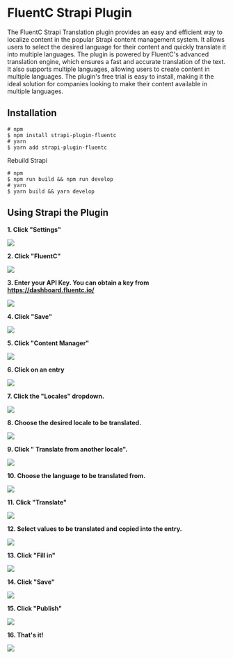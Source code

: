 # FluentC Strapi Plugin

The FluentC Strapi Translation plugin provides an easy and efficient way to localize content in the popular Strapi content management system. It allows users to select the desired language for their content and quickly translate it into multiple languages. The plugin is powered by FluentC's advanced translation engine, which ensures a fast and accurate translation of the text. It also supports multiple languages, allowing users to create content in multiple languages. The plugin's free trial is easy to install, making it the ideal solution for companies looking to make their content available in multiple languages.

## Installation

```
# npm
$ npm install strapi-plugin-fluentc
# yarn
$ yarn add strapi-plugin-fluentc
```

Rebuild Strapi

```
# npm
$ npm run build && npm run develop
# yarn
$ yarn build && yarn develop
```

## Using Strapi the Plugin

**1. Click "Settings"**

![](https://image.scribehow-prod.com/ME_2jqSg6wxvUZmuTNd6rHMj-VwlNSn_-Ljcgo4DiV0/zoom:0.7506702412868632/enlarge:true/crop:746:420:nowe:0:196/wm:0.8:nowe:51:132:0.17857142857142858/aHR0cHM6Ly9jb2xvbnktcmVjb3JkZXIuczMuYW1hem9uYXdzLmNvbS9maWxlcy8yMDIyLTEyLTExL2U0ZjcyMTY2LWFmZjctNDkwNi1hYTFhLWRhNDA4MzNjMzBkMC9hc2NyZWVuc2hvdC5qcGVn)

**2. Click "FluentC"**

![](https://image.scribehow-prod.com/jHODYbojIB_w4s6lapjsom2vNV4tRxeTYCpoNWLkN0U/zoom:0.7506702412868632/enlarge:true/crop:746:420:nowe:0:352/wm:0.8:nowe:202:132:0.17857142857142858/aHR0cHM6Ly9jb2xvbnktcmVjb3JkZXIuczMuYW1hem9uYXdzLmNvbS9maWxlcy8yMDIyLTEyLTExLzRlZmYzNDEwLTY3NTAtNGI2NC1iMDdmLWQwMjhmNDhjMzEwOC9hc2NyZWVuc2hvdC5qcGVn)

**3. Enter your API Key. You can obtain a key from https://dashboard.fluentc.io/**

![](https://image.scribehow-prod.com/KVCQ1yXguhQHlE71cYtV2NgXgsj0LwZlieIgFa8XYaY/zoom:0.7506702412868632/enlarge:true/crop:746:420:nowe:432:53/wm:0.8:nowe:255:132:0.17857142857142858/aHR0cHM6Ly9jb2xvbnktcmVjb3JkZXIuczMuYW1hem9uYXdzLmNvbS9maWxlcy8yMDIyLTEyLTExLzc1YjNjYTRhLWQzNWMtNGNjOC05ZTNiLTQ4MmJjZmM5ZTg0OC9hc2NyZWVuc2hvdC5qcGVn)

**4. Click "Save"**

![](https://image.scribehow-prod.com/NzPqOjbUJ-bMBlqWT9lMPQPpEteiIQGJRIHGuPpRaIc/zoom:0.7506702412868632/enlarge:true/crop:746:420:nowe:1072:0/wm:0.8:nowe:453:114:0.17857142857142858/aHR0cHM6Ly9jb2xvbnktcmVjb3JkZXIuczMuYW1hem9uYXdzLmNvbS9maWxlcy8yMDIyLTEyLTExL2RmNDY1ZTM3LTA4MTgtNGZiNi05OThkLTc5MDFiZWE1YjA5My9hc2NyZWVuc2hvdC5qcGVn)

**5. Click "Content Manager"**

![](https://image.scribehow-prod.com/vCz3Yw64YtEzkKKB0nfQu-xV7KcVZxZMq8oju-LA4Uw/zoom:0.7506702412868632/enlarge:true/crop:746:420:nowe:0:0/wm:0.8:nowe:68:49:0.17857142857142858/aHR0cHM6Ly9jb2xvbnktcmVjb3JkZXIuczMuYW1hem9uYXdzLmNvbS9maWxlcy8yMDIyLTEyLTExLzhjYjQyMGQ4LTliNDAtNGYwMC04OGE4LTQ4M2Q0MmU1ZmFkZC9hc2NyZWVuc2hvdC5qcGVn)

**6. Click on an entry**

![](https://image.scribehow-prod.com/VYzh5W6BEFUM_b1CpdIJZLDykmOoDuuc1mQkRp7Ryww/zoom:0.7506702412868632/enlarge:true/crop:746:420:nowe:419:97/wm:0.8:nowe:255:132:0.17857142857142858/aHR0cHM6Ly9jb2xvbnktcmVjb3JkZXIuczMuYW1hem9uYXdzLmNvbS9maWxlcy8yMDIyLTEyLTExLzdmNDVkNjBhLTBlNDMtNDc1Yy04M2JlLWNmNjcxMjE0Yjc0MC9hc2NyZWVuc2hvdC5qcGVn)

**7. Click the "Locales" dropdown.**

![](https://image.scribehow-prod.com/pGSxbCBLeXyu6y8VN7Xix8NFpKdVRFyebCZTcoghLoQ/zoom:0.7506702412868632/enlarge:true/crop:746:420:nowe:1072:324/wm:0.8:nowe:414:132:0.17857142857142858/aHR0cHM6Ly9jb2xvbnktcmVjb3JkZXIuczMuYW1hem9uYXdzLmNvbS9maWxlcy8yMDIyLTEyLTExLzgwOTdiNmZhLTEwNTEtNGNkOC1hMWE3LTk3NzM0NmNhNWMwMy9hc2NyZWVuc2hvdC5qcGVn)

**8. Choose the desired locale to be translated.**

![](https://image.scribehow-prod.com/TlyczEMauMICkIeBnL_7Ot127qnNoUSJgikk0CmZ7hE/zoom:0.7506702412868632/enlarge:true/crop:746:420:nowe:1072:422/wm:0.8:nowe:355:132:0.17857142857142858/aHR0cHM6Ly9jb2xvbnktcmVjb3JkZXIuczMuYW1hem9uYXdzLmNvbS9maWxlcy8yMDIyLTEyLTExL2JlOGIyM2Y0LTU3MDUtNGZkOC05ZTQ1LTBmMWE2NmVlMzg3Mi9hc2NyZWVuc2hvdC5qcGVn)

**9. Click " Translate from another locale".**

![](https://image.scribehow-prod.com/8087ZofFwzJTro252gtYX92I6h5YWPbHOpTlV9IFolw/zoom:0.7506702412868632/enlarge:true/crop:746:420:nowe:1072:309/wm:0.8:nowe:391:132:0.17857142857142858/aHR0cHM6Ly9jb2xvbnktcmVjb3JkZXIuczMuYW1hem9uYXdzLmNvbS9maWxlcy8yMDIyLTEyLTExL2NiZDNjN2Q5LTRkODctNDEwZC1iYjMwLWJlNmU5NjA1ZmU4Yy9hc2NyZWVuc2hvdC5qcGVn)

**10. Choose the language to be translated from.**

![](https://image.scribehow-prod.com/29zyhUAyzIRGrEjO8aeT1MbW4JQ7bEvqOIzde_tGVSo/zoom:0.7506702412868632/enlarge:true/crop:746:420:nowe:657:197/wm:0.8:nowe:255:132:0.17857142857142858/aHR0cHM6Ly9jb2xvbnktcmVjb3JkZXIuczMuYW1hem9uYXdzLmNvbS9maWxlcy8yMDIyLTEyLTExLzNiODM3ZDJiLTcxY2ItNDhlNy1iOGVhLWYzMDM1OTExMjZlZC9hc2NyZWVuc2hvdC5qcGVn)

**11. Click "Translate"**

![](https://image.scribehow-prod.com/TJ863Wx3Ug2HfaRln-XfwKHE9lvxhLXQwMYhnrW8dl4/zoom:0.7506702412868632/enlarge:true/crop:746:420:nowe:615:281/wm:0.8:nowe:255:132:0.17857142857142858/aHR0cHM6Ly9jb2xvbnktcmVjb3JkZXIuczMuYW1hem9uYXdzLmNvbS9maWxlcy8yMDIyLTEyLTExLzA1OTliMDdmLWExNzgtNDk4NS1iZDRiLTlkZDFjZTlkODlhOC9hc2NyZWVuc2hvdC5qcGVn)

**12. Select values to be translated and copied into the entry.**

![](https://image.scribehow-prod.com/aMfb94mdsj4Z7y2VvS8EqCZ8FbS4q-tAVgXbnGz-cq0/zoom:0.7506702412868632/enlarge:true/crop:746:420:nowe:240:282/wm:0:nowe:255:132:0.17857142857142858/aHR0cHM6Ly9jb2xvbnktcmVjb3JkZXIuczMuYW1hem9uYXdzLmNvbS9maWxlcy8yMDIyLTEyLTExLzA5NmQwYzJiLTU3YzgtNDY4Yi05ZDYyLWJhMjgwNjY0YzU5MC9zY3JlZW5zaG90LnBuZw)

**13. Click "Fill in"**

![](https://image.scribehow-prod.com/HVK45LA5WBsp6_PNa8ib3ffL0edi7ws-oA8ljFGRXck/zoom:0.7506702412868632/enlarge:true/crop:746:420:nowe:903:714/wm:0.8:nowe:255:132:0.17857142857142858/aHR0cHM6Ly9jb2xvbnktcmVjb3JkZXIuczMuYW1hem9uYXdzLmNvbS9maWxlcy8yMDIyLTEyLTExLzE3YjU2NDZkLTcyNTAtNDg1Ny1iMWExLWFiYjQwMzc3YTMzMS9hc2NyZWVuc2hvdC5qcGVn)

**14. Click "Save"**

![](https://image.scribehow-prod.com/cUKUCRdNa-YyE3kcWBMG1VlrIqs6MnfP5BtE_kg4q6g/zoom:0.7506702412868632/enlarge:true/crop:746:420:nowe:1072:0/wm:0.8:nowe:462:32:0.17857142857142858/aHR0cHM6Ly9jb2xvbnktcmVjb3JkZXIuczMuYW1hem9uYXdzLmNvbS9maWxlcy8yMDIyLTEyLTExLzYyNzM0N2FjLWEwNTUtNDA5Yy05NjA3LWJkMjMwYTgxMjA5OS9hc2NyZWVuc2hvdC5qcGVn)

**15. Click "Publish"**

![](https://image.scribehow-prod.com/Qr4xOTgTeSr9N-OtAwzpawdRtAkI6kFG7Av5-YXg-h4/zoom:0.7506702412868632/enlarge:true/crop:746:420:nowe:1072:0/wm:0.8:nowe:386:27:0.17857142857142858/aHR0cHM6Ly9jb2xvbnktcmVjb3JkZXIuczMuYW1hem9uYXdzLmNvbS9maWxlcy8yMDIyLTEyLTExL2QzZWFkM2VjLTAzZGEtNGU2Ni1iMzY4LWZlNjY1M2FkZTU0My9hc2NyZWVuc2hvdC5qcGVn)

**16. That's it!**

![](https://media.tenor.com/xiyFll4jY6kAAAAC/despicable-me-minions.gif)
